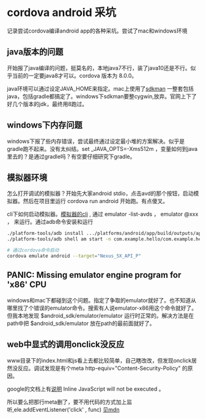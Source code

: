 # cordova android 采坑

记录尝试cordova编译android app的各种采坑。尝试了mac和windows环境

## java版本的问题

开始报了java编译的问题，挺莫名的，本地java7不行，装了java10还是不行。似乎当前的一定要java8才可以。cordova 版本为 8.0.0。

java环境可以通过设定JAVA_HOME来指定。mac上使用了[sdkman](https://sdkman.io/) 一整套包括java，包括gradle都搞定了。windows下sdkman要整cygwin,放弃。官网上下了好几个版本的jdk，最终用8跑过。

## windows下内存问题

windows下报了些内存错误，尝试最终通过设定最小堆的方案解决。似乎是gradle跑不起来。没有太纠结。set _JAVA_OPTS=-Xms512m ，变量如何到java里去的？是通过gradle吗？有空要仔细研究下gradle。

## 模拟器环境

怎么打开调试的模拟器？开始先大家android stdio，点击avd的那个按钮，启动模拟器。然后在项目里运行 cordova run android 开始跑。有点傻叉。

cli下如何启动模拟器。[模拟器的cli](https://developer.android.com/studio/run/emulator-commandline) , 通过  emulator -list-avds ， emulator @xxx ， 来运行。通过adb命令安装和运行

```bash
./platform-tools/adb install .../platforms/android/app/build/outputs/apk/debug/app-debug.apk
./platform-tools/adb shell am start -n com.example.hello/com.example.hello.MainActivity

# 通过cordova命令启动
cordova emulate android --target="Nexus_5X_API_P"
```

## PANIC: Missing emulator engine program for 'x86' CPU

windows和mac下都碰到这个问题。指定了争取的emulator就好了。也不知道从哪里找了个错误的emulator命令。搜索有人说emulator-x86用这个命令就好了。但我本地发现 $android_sdk/emulator/emulator 运行时正常的。解决方法是在path中把 $android_sdk/emulator 放在path的最前面就好了。

## web中显式的调用onclick没反应

www目录下的index.html和js看上去都比较简单，自己瞎改改，但发现onclick居然没反应。调试发现是有个meta http-equiv="Content-Security-Policy" 的原因。

google的文档上有[说明](https://developer.chrome.com/extensions/contentSecurityPolicy#JSExecution) Inline JavaScript will not be executed 。

所以要么把那行meta删了，要不用代码的方式加上监听,ele.addEventListener('click' , func) [见mdn](https://developer.mozilla.org/zh-CN/docs/Web/API/EventTarget/addEventListener)

